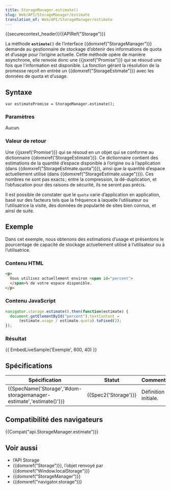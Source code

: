 ```yaml
---
title: StorageManager.estimate()
slug: Web/API/StorageManager/estimate
translation_of: Web/API/StorageManager/estimate
---
```

{{securecontext_header}}{{APIRef("Storage")}}

La méthode **`estimate()`** de l’interface {{domxref("StorageManager")}} demande au gestionnaire de stockage d’obtenir des informations de quota et d’usage pour l’origine actuelle. Cette méthode opère de manière asynchrone, elle renvoie donc une {{jsxref("Promise")}} qui se résoud une fois que l’information est disponible. La fonction gérant la résolution de la promesse reçoit en entrée un {{domxref("StorageEstimate")}} avec les données de quota et d’usage.

## Syntaxe

    var estimatePromise = StorageManager.estimate();

### Paramètres

Aucun.

### Valeur de retour

Une {{jsxref('Promise')}} qui se résoud en un objet qui se conforme au dictionnaire {{domxref('StorageEstimate')}}. Ce dictionnaire contient des estimations de la quantité d’espace disponible à l’origine ou à l’application (dans {{domxref("StorageEstimate.quota")}}), ainsi que la quantité d’espace actuellement utilisé (dans {{domxref("StorageEstimate.usage")}}). Ces nombres ne sont pas exacts ; entre la compression, la dé-duplication, et l’obfuscation pour des raisons de sécurité, ils ne seront pas précis.

Il est possible de constater que le `quota` varie d’application en application, basé sur des facteurs tels que la fréquence à laquelle l’utilisateur ou l’utilisatrice la visite, des données de popularité de sites bien connus, et ainsi de suite.

## Exemple

Dans cet exemple, nous obtenons des estimations d’usage et présentons le pourcentage de capacité de stockage actuellement utilisé à l’utilisateur ou à l’utilisatrice.

### Contenu HTML

```html
<p>
  Vous utilisez actuellement environ <span id="percent">
  </span>% de votre espace disponible.
</p>
```

### Contenu JavaScript

```js
navigator.storage.estimate().then(function(estimate) {
  document.getElementById("percent").textContent =
      (estimate.usage / estimate.quota).toFixed(2);
});
```

### Résultat

{{ EmbedLiveSample('Exemple', 600, 40) }}

## Spécifications

| Spécification                                                                            | Statut                       | Commentaire          |
| ---------------------------------------------------------------------------------------- | ---------------------------- | -------------------- |
| {{SpecName('Storage','#dom-storagemanager-estimate','estimate()')}} | {{Spec2('Storage')}} | Définition initiale. |

## Compatibilité des navigateurs

{{Compat("api.StorageManager.estimate")}}

## Voir aussi

- l’API Storage
- {{domxref("Storage")}}, l’objet renvoyé par {{domxref("Window.localStorage")}}
- {{domxref("StorageManager")}}
- {{domxref("navigator.storage")}}
